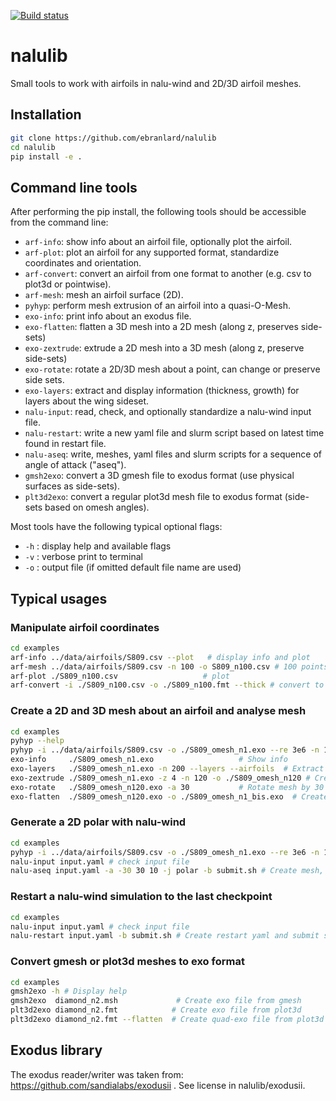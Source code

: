 [![Build status](https://github.com/ebranlard/nalulib/workflows/Tests/badge.svg)](https://github.com/ebranlard/nalulib/actions?query=workflow%3A%22Tests%22)

# nalulib

Small tools to work with airfoils in nalu-wind and 2D/3D airfoil meshes.

## Installation

```bash
git clone https://github.com/ebranlard/nalulib
cd nalulib
pip install -e .
```

## Command line tools 
After performing the pip install, the following tools should be accessible from the command line:

 - `arf-info`: show info about an airfoil file, optionally plot the airfoil.
 - `arf-plot`: plot an airfoil for any supported format, standardize coordinates and orientation.
 - `arf-convert`: convert an airfoil from one format to another (e.g. csv to plot3d or pointwise).
 - `arf-mesh`: mesh an airfoil surface (2D).
 - `pyhyp`: perform mesh extrusion of an airfoil into a quasi-O-Mesh.
 - `exo-info`: print info about an exodus file.
 - `exo-flatten`: flatten a 3D mesh into a 2D mesh (along z, preserves side-sets)
 - `exo-zextrude`: extrude a 2D mesh into a 3D mesh (along z, preserve side-sets)
 - `exo-rotate`: rotate a 2D/3D mesh about a point, can change or preserve side sets.
 - `exo-layers`: extract and display information (thickness, growth) for layers about the wing sideset.
 - `nalu-input`: read, check, and optionally standardize a nalu-wind input file.
 - `nalu-restart`: write a new yaml file and slurm script based on latest time found in restart file.
 - `nalu-aseq`: write, meshes, yaml files and slurm scripts  for a sequence of angle of attack ("aseq").
 - `gmsh2exo`: convert a 3D gmesh file to exodus format (use physical surfaces as side-sets).
 - `plt3d2exo`: convert a regular plot3d mesh file to exodus format (side-sets based on omesh angles). 


Most tools have the following typical optional flags:

 - `-h` : display help and available flags
 - `-v` : verbose print to terminal
 - `-o` : output file (if omitted default file name are used)



## Typical usages




### Manipulate airfoil coordinates

```bash
cd examples
arf-info ../data/airfoils/S809.csv --plot   # display info and plot
arf-mesh ../data/airfoils/S809.csv -n 100 -o S809_n100.csv # 100 points for suction side
arf-plot ./S809_n100.csv                   # plot
arf-convert -i ./S809_n100.csv -o ./S809_n100.fmt --thick # convert to plot3d format
```


### Create a 2D and 3D mesh about an airfoil and analyse mesh

```bash
cd examples
pyhyp --help
pyhyp -i ../data/airfoils/S809.csv -o ./S809_omesh_n1.exo --re 3e6 -n 150 --marchDist 100 # mesh
exo-info     ./S809_omesh_n1.exo                   # Show info
exo-layers   ./S809_omesh_n1.exo -n 200 --layers --airfoils  # Extract layers around airfoil and diagnostics
exo-zextrude ./S809_omesh_n1.exo -z 4 -n 120 -o ./S809_omesh_n120 # Create 3D mesh from 2D mesh
exo-rotate   ./S809_omesh_n120.exo -a 30           # Rotate mesh by 30 deg
exo-flatten  ./S809_omesh_n120.exo -o ./S809_omesh_n1_bis.exo  # Create 2D mesh (quads) from 3D mesh (hexs)
```

### Generate a 2D polar with nalu-wind 

```bash
cd examples
pyhyp -i ../data/airfoils/S809.csv -o ./S809_omesh_n1.exo --re 3e6 -n 150 --marchDist 100 # mesh
nalu-input input.yaml # check input file 
nalu-aseq input.yaml -a -30 30 10 -j polar -b submit.sh # Create mesh, yaml, submit for polar
```

### Restart a nalu-wind simulation to the last checkpoint

```bash
cd examples
nalu-input input.yaml # check input file 
nalu-restart input.yaml -b submit.sh # Create restart yaml and submit script
```


### Convert gmesh or plot3d meshes to exo format

```bash
cd examples
gmsh2exo -h # Display help
gmsh2exo  diamond_n2.msh             # Create exo file from gmesh
plt3d2exo diamond_n2.fmt            # Create exo file from plot3d
plt3d2exo diamond_n2.fmt --flatten  # Create quad-exo file from plot3d
```



## Exodus library
The exodus reader/writer was taken from: https://github.com/sandialabs/exodusii . See license in nalulib/exodusii.
